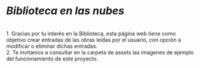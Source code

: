 # *_Biblioteca en las nubes_*
<br> 1. Gracias por tu interés en la Biblioteca, esta página web tiene como objetivo crear entradas de las obras leídas por el usuario, con opción a modificar o eliminar dichas entradas.
<br> 2. Te invitamos a consultar en la carpeta de assets las imagenes de ejemplo del funcionamiento de este proyecto.

